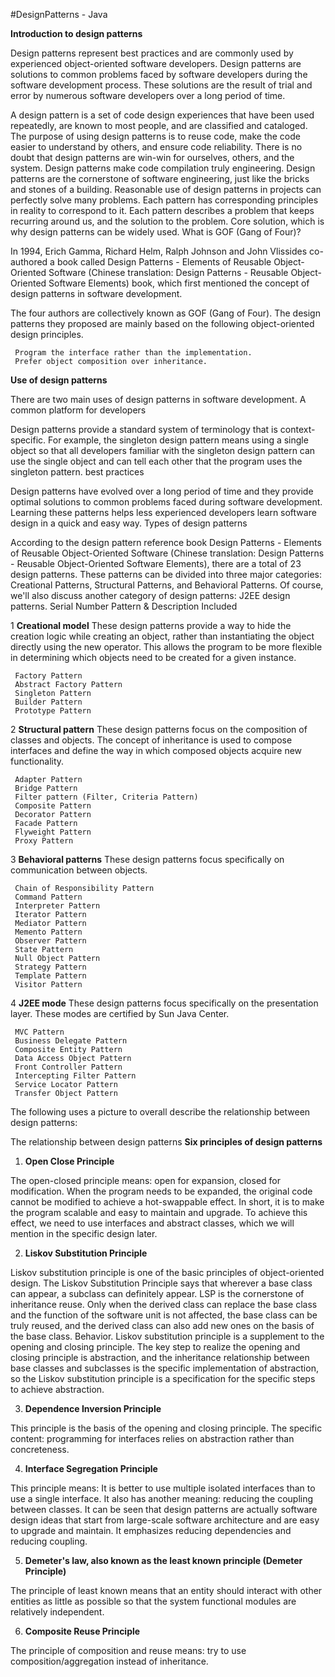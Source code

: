 #DesignPatterns - Java

**Introduction to design patterns**

Design patterns represent best practices and are commonly used by experienced object-oriented software developers. Design patterns are solutions to common problems faced by software developers during the software development process. These solutions are the result of trial and error by numerous software developers over a long period of time.

A design pattern is a set of code design experiences that have been used repeatedly, are known to most people, and are classified and cataloged. The purpose of using design patterns is to reuse code, make the code easier to understand by others, and ensure code reliability. There is no doubt that design patterns are win-win for ourselves, others, and the system. Design patterns make code compilation truly engineering. Design patterns are the cornerstone of software engineering, just like the bricks and stones of a building. Reasonable use of design patterns in projects can perfectly solve many problems. Each pattern has corresponding principles in reality to correspond to it. Each pattern describes a problem that keeps recurring around us, and the solution to the problem. Core solution, which is why design patterns can be widely used.
What is GOF (Gang of Four)?

In 1994, Erich Gamma, Richard Helm, Ralph Johnson and John Vlissides co-authored a book called Design Patterns - Elements of Reusable Object-Oriented Software (Chinese translation: Design Patterns - Reusable Object-Oriented Software Elements) book, which first mentioned the concept of design patterns in software development.

The four authors are collectively known as GOF (Gang of Four). The design patterns they proposed are mainly based on the following object-oriented design principles.

     Program the interface rather than the implementation.
     Prefer object composition over inheritance.

**Use of design patterns**

There are two main uses of design patterns in software development.
A common platform for developers

Design patterns provide a standard system of terminology that is context-specific. For example, the singleton design pattern means using a single object so that all developers familiar with the singleton design pattern can use the single object and can tell each other that the program uses the singleton pattern.
best practices

Design patterns have evolved over a long period of time and they provide optimal solutions to common problems faced during software development. Learning these patterns helps less experienced developers learn software design in a quick and easy way.
Types of design patterns

According to the design pattern reference book Design Patterns - Elements of Reusable Object-Oriented Software (Chinese translation: Design Patterns - Reusable Object-Oriented Software Elements), there are a total of 23 design patterns. These patterns can be divided into three major categories: Creational Patterns, Structural Patterns, and Behavioral Patterns. Of course, we'll also discuss another category of design patterns: J2EE design patterns.
Serial Number Pattern & Description Included

1 **Creational model**
These design patterns provide a way to hide the creation logic while creating an object, rather than instantiating the object directly using the new operator. This allows the program to be more flexible in determining which objects need to be created for a given instance.

     Factory Pattern
     Abstract Factory Pattern
     Singleton Pattern
     Builder Pattern
     Prototype Pattern

2 **Structural pattern**
These design patterns focus on the composition of classes and objects. The concept of inheritance is used to compose interfaces and define the way in which composed objects acquire new functionality.

     Adapter Pattern
     Bridge Pattern
     Filter pattern (Filter, Criteria Pattern)
     Composite Pattern
     Decorator Pattern
     Facade Pattern
     Flyweight Pattern
     Proxy Pattern

3 **Behavioral patterns**
These design patterns focus specifically on communication between objects.

     Chain of Responsibility Pattern
     Command Pattern
     Interpreter Pattern
     Iterator Pattern
     Mediator Pattern
     Memento Pattern
     Observer Pattern
     State Pattern
     Null Object Pattern
     Strategy Pattern
     Template Pattern
     Visitor Pattern

4 **J2EE mode**
These design patterns focus specifically on the presentation layer. These modes are certified by Sun Java Center.

     MVC Pattern
     Business Delegate Pattern
     Composite Entity Pattern
     Data Access Object Pattern
     Front Controller Pattern
     Intercepting Filter Pattern
     Service Locator Pattern
     Transfer Object Pattern

The following uses a picture to overall describe the relationship between design patterns:

The relationship between design patterns
**Six principles of design patterns**

1. **Open Close Principle**

The open-closed principle means: open for expansion, closed for modification. When the program needs to be expanded, the original code cannot be modified to achieve a hot-swappable effect. In short, it is to make the program scalable and easy to maintain and upgrade. To achieve this effect, we need to use interfaces and abstract classes, which we will mention in the specific design later.

2. **Liskov Substitution Principle**

Liskov substitution principle is one of the basic principles of object-oriented design. The Liskov Substitution Principle says that wherever a base class can appear, a subclass can definitely appear. LSP is the cornerstone of inheritance reuse. Only when the derived class can replace the base class and the function of the software unit is not affected, the base class can be truly reused, and the derived class can also add new ones on the basis of the base class. Behavior. Liskov substitution principle is a supplement to the opening and closing principle. The key step to realize the opening and closing principle is abstraction, and the inheritance relationship between base classes and subclasses is the specific implementation of abstraction, so the Liskov substitution principle is a specification for the specific steps to achieve abstraction.

3. **Dependence Inversion Principle**

This principle is the basis of the opening and closing principle. The specific content: programming for interfaces relies on abstraction rather than concreteness.

4. **Interface Segregation Principle**

This principle means: It is better to use multiple isolated interfaces than to use a single interface. It also has another meaning: reducing the coupling between classes. It can be seen that design patterns are actually software design ideas that start from large-scale software architecture and are easy to upgrade and maintain. It emphasizes reducing dependencies and reducing coupling.

5. **Demeter's law, also known as the least known principle (Demeter Principle)**

The principle of least known means that an entity should interact with other entities as little as possible so that the system functional modules are relatively independent.

6. **Composite Reuse Principle**

The principle of composition and reuse means: try to use composition/aggregation instead of inheritance.
